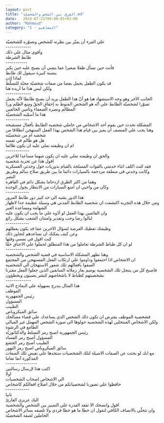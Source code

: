 ```yaml
---
layout: post
title: "الفرق بين الشخص والشخصيّة.md"
date:   2024-07-21T00:00:01+03:00
author: "Mahmoud"
category: "1 - المفاهيم"
---
```

علي المرء أن يميّز بين نظرته للشخص وتصوّره للشخصيّة\
\-\-\-\-\-\-\-\-\-\-\-\--\
وأقوي مثال علي ذلك\
ظابط الشرطة\
\-\-\-\-\-\-\-\-\-\--\
فأنت حين تسأل طفلا صغيرا عما يتمني أن يصبح عليه حين
يكبر\
بنسبة كبيرة سيقول لك ظابط\
لماذا إذن\
قد يكون الطفل يحمل بعضا من صفات شخصيّة محبّة
للتسلّط\
ولكن ليس هذا ما أريده هنا\
\-\-\-\-\-\-\-\-\-\-\-\--\
الجانب الآخر وهو وجه الاستشهاد هنا هو أنّ هذا الطفل يريد
أن يصبح ظابطا لأنّه يحمل تصوّرا لشخصيّة الظابط علي أنّه هو الشخص المنوط به
إحقاق الحقّ ومنع الظلم وردّ المظالم ونصرة الضعفاء وتأمين الخائفين\
هذا ما أسمّيه الشخصيّة\
\-\-\-\-\-\-\-\-\-\-\--\
المشكلة تحدث حين يقوم أحد الاشخاص من حاملي شخصية الظابط
بأفعال مستقبحة\
وهنا يجب علي المنصف ان يميز بين قيام هذا الشخص بهذا
الفعل الستهجن انطلاقا من شخصه ام من شخصيّته\
هل هو ظالم في نفسه\
ام ان وظيفته تملي عليه ان يكون ظالما\
\-\-\-\-\-\-\-\-\-\-\--\
والحق ان وظيفته تملي عليه ان يكون شهما مساعدا
للاخرين\
اقول هذا عن تجربة شخصية\
فقد كنت اكلف اثناء خدمتي بالقوات المسلحة بالقيام بدوريات
حول وحدتي العسكرية\
وكانت وحدتي في منطقة مزدحمة بالسيارات دائما ما بين طريق
صلاح سالم وطريق النصر\
وهما من اكثر الطرق ازدحاما بشكل دائم في القاهرة\
وكان من واجبي ان امنع السيارات من الانتظار بجوار
الوحدة\
\-\-\-\-\-\-\-\-\-\-\--\
هذا الدور يشبه الي حد كبير دور ظابط المرور\
ومن خلال هذه التجربة اكتشفت ان شخصية الظابط المدني هي
وسيلة عظيمة جدا لاظهار الشهامة ومساعدة الغير\
وان القائمين بهذا العمل لو أدّوه علي ما يجب ان يكون
عليه\
لنالوا رضا وحب وتقدير وامتنان الشعب بشكل رائع\
\-\-\-\-\-\-\-\-\-\-\--\
وظيفتك تعطيك الفرصة لسؤال الآخرين عما قد يكون
يعطلهم\
وعن كيف يمكنك ان تساعدهم لتجاوز ذلك\
كنت اقول في نفسي وقتها\
لو ان كل ظباط الشرطة تعاملوا من هذا المنطلق لحملوا علي
الاعناق حقّا\
\-\-\-\-\-\-\-\-\-\-\-\-\-\--\
وهنا تظهر المشكلة الاساسية في قضية الشخص
والشخصية\
ان الاشخاص اذا اجتمعوا وداوموا علي ارتكاب الفعل المستهجن
من المجتمع\
الصقوا بافعالهم تلك شعور الاستهجان الي الشخصية\
فاصبح كل من ينتحل تلك الشخصية يوصم بعار زملائه السابقين
الذين جعلوا الفعل مقترنا بشخصيتهم كظباط لا باشخاصهم كبشر يصيبون
ويخطؤون\
\-\-\-\-\-\-\-\-\-\-\-\--\
هذا المثال يندرج بسهولة علي النماذج الاتية\
الموظف\
رئيس الجمهورية\
المسؤول\
الطبيب\
سائق الميكروباص\
فشخصية الموظف يفترض ان تكون ذلك الشخص الذي يساعدك علي
قضاء مصالحك\
ولكن الاشخاص المنتحلين لهذه الشخصية حولوها الي صورة
الشخص المهمل غير المبالي الطامع في الرشوة\
رئيس الجمهورية اصبح رمز التسلط والدكتاتوريّة\
المسؤول أصبح رمز الفساد\
الطبيب أصبح رمز الجشع\
سائق الميكروباص اصبح رمز التهور\
مع انك لو بحثت عن الصفات الاصيلة لتلك الشخصيات ستجدها
علي نقيض تلك الصفات المذكورة آنفا تماما\
\-\-\-\-\-\-\-\-\-\-\-\-\-\-\--\
اكتب هذا لإرسال رسالتين\
اولا\
الي الاشخاص اصحاب الشخصيات\
حافظوا علي تصورنا لشخصياتكم من خلال اصلاح افعالكم
كاشخاص\
\-\-\-\-\-\-\-\-\-\-\--\
ثانيا\
اليك عزيزي القارئ\
اقول وانصحك الا تفقد القدرة علي التمييز بين الشخص
والشخصية\
وان تتحلّي بالانصاف الكافي لتقول ان خطا ما هو خطا فردي
ولا تلصقه بسائر الاشخاص الحاملين لصفة الشخصيّة
